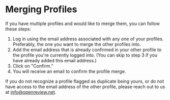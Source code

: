 # Merging Profiles

If you have multiple profiles and would like to merge them, you can follow these steps:

1. Log in using the email address associated with any one of your profiles. Preferably, the one you want to merge the other profiles into.
2. Add the email address that is already confirmed in your other profile to the profile you're currently logged into. (You can skip to step 3 if you have already added this email address.)
3. Click on "Confirm."
4. You will receive an email to confirm the profile merge.

If you do not recognize a profile flagged as duplicate being yours, or do not have access to the email address of the other profile, please reach out to us at info@openreview.net.
